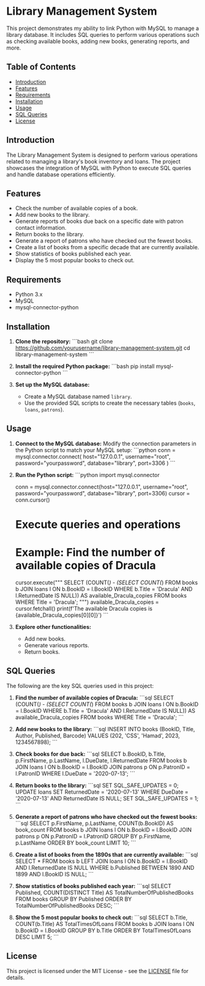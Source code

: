 # Library Management System

This project demonstrates my ability to link Python with MySQL to manage a library database. It includes SQL queries to perform various operations such as checking available books, adding new books, generating reports, and more.

## Table of Contents
- [Introduction](#introduction)
- [Features](#features)
- [Requirements](#requirements)
- [Installation](#installation)
- [Usage](#usage)
- [SQL Queries](#sql-queries)
- [License](#license)

## Introduction
The Library Management System is designed to perform various operations related to managing a library's book inventory and loans. The project showcases the integration of MySQL with Python to execute SQL queries and handle database operations efficiently.

## Features
- Check the number of available copies of a book.
- Add new books to the library.
- Generate reports of books due back on a specific date with patron contact information.
- Return books to the library.
- Generate a report of patrons who have checked out the fewest books.
- Create a list of books from a specific decade that are currently available.
- Show statistics of books published each year.
- Display the 5 most popular books to check out.

## Requirements
- Python 3.x
- MySQL
- mysql-connector-python

## Installation
1. **Clone the repository:**
    \`\`\`bash
    git clone https://github.com/yourusername/library-management-system.git
    cd library-management-system
    \`\`\`

2. **Install the required Python package:**
    \`\`\`bash
    pip install mysql-connector-python
    \`\`\`

3. **Set up the MySQL database:**
    - Create a MySQL database named `library`.
    - Use the provided SQL scripts to create the necessary tables (`books`, `loans`, `patrons`).

## Usage
1. **Connect to the MySQL database:**
    Modify the connection parameters in the Python script to match your MySQL setup:
    \`\`\`python
    conn = mysql.connector.connect(
        host="127.0.0.1",
        username="root",
        password="yourpassword",
        database="library",
        port=3306
    )
    \`\`\`

2. **Run the Python script:**
    \`\`\`python
    import mysql.connector

    conn = mysql.connector.connect(host="127.0.0.1", username="root", password="yourpassword", database="library", port=3306)
    cursor = conn.cursor()

    # Execute queries and operations
    # Example: Find the number of available copies of Dracula
    cursor.execute("""
        SELECT (COUNT(*) - (SELECT COUNT(*)
                            FROM books b 
                            JOIN loans l ON b.BookID = l.BookID
                            WHERE b.Title = 'Dracula' AND l.ReturnedDate IS NULL)) AS available_Dracula_copies
        FROM books
        WHERE Title = 'Dracula';
    """)
    available_Dracula_copies = cursor.fetchall()
    print(f'The available Dracula copies is {available_Dracula_copies[0][0]}')
    \`\`\`

3. **Explore other functionalities:**
    - Add new books.
    - Generate various reports.
    - Return books.

## SQL Queries
The following are the key SQL queries used in this project:

1. **Find the number of available copies of Dracula:**
    \`\`\`sql
    SELECT (COUNT(*) - (SELECT COUNT(*)
                        FROM books b 
                        JOIN loans l ON b.BookID = l.BookID
                        WHERE b.Title = 'Dracula' AND l.ReturnedDate IS NULL)) AS available_Dracula_copies
    FROM books
    WHERE Title = 'Dracula';
    \`\`\`

2. **Add new books to the library:**
    \`\`\`sql
    INSERT INTO books (BookID, Title, Author, Published, Barcode) VALUES 
    (202, 'CSS', 'Hamad', 2023, 1234567898);
    \`\`\`

3. **Check books for due back:**
    \`\`\`sql
    SELECT b.BookID, b.Title, p.FirstName, p.LastName, l.DueDate, l.ReturnedDate
    FROM books b 
    JOIN loans l ON b.BookID = l.BookID
    JOIN patrons p ON p.PatronID = l.PatronID
    WHERE l.DueDate = '2020-07-13';
    \`\`\`

4. **Return books to the library:**
    \`\`\`sql
    SET SQL_SAFE_UPDATES = 0;
    UPDATE loans
    SET ReturnedDate = '2020-07-13'
    WHERE DueDate = '2020-07-13' AND ReturnedDate IS NULL;
    SET SQL_SAFE_UPDATES = 1;
    \`\`\`

5. **Generate a report of patrons who have checked out the fewest books:**
    \`\`\`sql
    SELECT p.FirstName, p.LastName, COUNT(b.BookID) AS book_count
    FROM books b 
    JOIN loans l ON b.BookID = l.BookID
    JOIN patrons p ON p.PatronID = l.PatronID
    GROUP BY p.FirstName, p.LastName
    ORDER BY book_count
    LIMIT 10;
    \`\`\`

6. **Create a list of books from the 1890s that are currently available:**
    \`\`\`sql
    SELECT *
    FROM books b 
    LEFT JOIN loans l ON b.BookID = l.BookID AND l.ReturnedDate IS NULL
    WHERE b.Published BETWEEN 1890 AND 1899 AND l.BookID IS NULL;
    \`\`\`

7. **Show statistics of books published each year:**
    \`\`\`sql
    SELECT Published, COUNT(DISTINCT Title) AS TotalNumberOfPublishedBooks
    FROM books
    GROUP BY Published
    ORDER BY TotalNumberOfPublishedBooks DESC;
    \`\`\`

8. **Show the 5 most popular books to check out:**
    \`\`\`sql
    SELECT b.Title, COUNT(b.Title) AS TotalTimesOfLoans
    FROM books b
    JOIN loans l ON b.BookID = l.BookID
    GROUP BY b.Title
    ORDER BY TotalTimesOfLoans DESC
    LIMIT 5;
    \`\`\`

## License
This project is licensed under the MIT License - see the [LICENSE](License) file for details.
